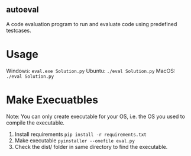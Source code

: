 ## autoeval
A code evaluation program to run and evaluate code using predefined testcases.

# Usage
Windows:
`eval.exe Solution.py`
Ubuntu:
`./eval Solution.py`
MacOS:
`./eval Solution.py`

# Make Execuatbles
Note: You can only create executable for your OS, i.e. the OS you used to compile the executable. 
1) Install requirements
`pip install -r requirements.txt`
2) Make executable
`pyinstaller --onefile eval.py`
3) Check the dist/ folder in same directory to find the executable. 

